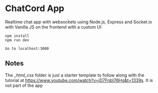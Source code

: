 # ChatCord App
Realtime chat app with websockets using Node.js, Express and Socket.io with Vanilla JS on the frontend with a custom UI

```
npm install
npm run dev

Go to localhost:3000
```

## Notes
The *_html_css* folder is just a starter template to follow along with the tutorial at https://www.youtube.com/watch?v=jD7FnbI76Hg&t=1339s. It is not part of the app
